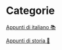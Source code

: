 # Categorie

[Appunti di italiano 📚](/italiano/verifica-2/leopardi)

[Appunti di storia 📜](/storia/verifica-3/1-guerra-mondiale)